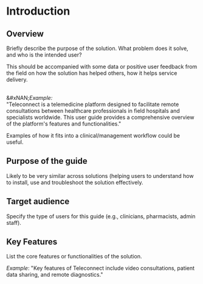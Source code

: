 # Introduction

## Overview

Briefly describe the purpose of the solution. What problem does it solve, and who is the intended user?

This should be accompanied with some data or positive user feedback from the field on how the solution has helped others, how it helps service delivery.

\
&#xNAN;_&#x45;xample:_\
"Teleconnect is a telemedicine platform designed to facilitate remote consultations between healthcare professionals in field hospitals and specialists worldwide. This user guide provides a comprehensive overview of the platform's features and functionalities."

Examples of how it fits into a clinical/management workflow could be useful.

## Purpose of the guide

Likely to be very similar across solutions (helping users to understand how to install, use and troubleshoot the solution effectively.

## Target audience

Specify the type of users for this guide (e.g., clinicians, pharmacists, admin staff).

## Key Features

List the core features or functionalities of the solution.

_Example_: "Key features of Teleconnect include video consultations, patient data sharing, and remote diagnostics."
